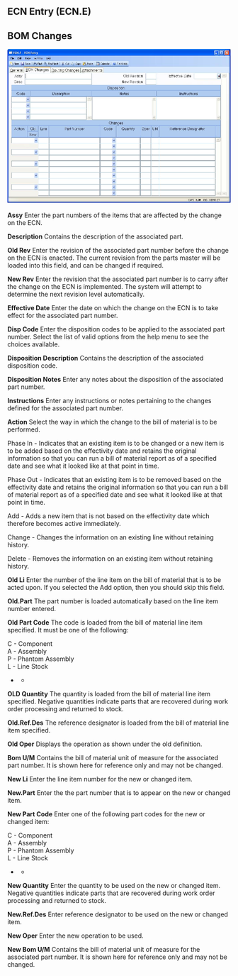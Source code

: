 ##  ECN Entry (ECN.E)

<PageHeader />

##  BOM Changes

![](./ECN-E-2.jpg)

**Assy** Enter the part numbers of the items that are affected by the change
on the ECN.  
  
**Description** Contains the description of the associated part.  
  
**Old Rev** Enter the revision of the associated part number before the change
on the ECN is enacted. The current revision from the parts master will be
loaded into this field, and can be changed if required.  
  
**New Rev** Enter the revision that the associated part number is to carry
after the change on the ECN is implemented. The system will attempt to
determine the next revision level automatically.  
  
**Effective Date** Enter the date on which the change on the ECN is to take
effect for the associated part number.  
  
**Disp Code** Enter the disposition codes to be applied to the associated part
number. Select the list of valid options from the help menu to see the choices
available.  
  
**Disposition Description** Contains the description of the associated
disposition code.  
  
**Disposition Notes** Enter any notes about the disposition of the associated
part number.  
  
**Instructions** Enter any instructions or notes pertaining to the changes
defined for the associated part number.  
  
**Action** Select the way in which the change to the bill of material is to be
performed.  
  
Phase In - Indicates that an existing item is to be changed or a new item is
to be added based on the effectivity date and retains the original information
so that you can run a bill of material report as of a specified date and see
what it looked like at that point in time.  
  
Phase Out - Indicates that an existing item is to be removed based on the
effectivity date and retains the original information so that you can run a
bill of material report as of a specified date and see what it looked like at
that point in time.  
  
Add - Adds a new item that is not based on the effectivity date which
therefore becomes active immediately.  
  
Change - Changes the information on an existing line without retaining
history.  
  
Delete - Removes the information on an existing item without retaining
history.  
  
**Old Li** Enter the number of the line item on the bill of material that is
to be acted upon. If you selected the Add option, then you should skip this
field.  
  
**Old.Part** The part number is loaded automatically based on the line item
number entered.  
  
**Old Part Code** The code is loaded from the bill of material line item
specified. It must be one of the following:  
  
C - Component  
A - Assembly  
P - Phantom Assembly  
L - Line Stock  
* -   
  
**OLD Quantity** The quantity is loaded from the bill of material line item
specified. Negative quantities indicate parts that are recovered during work
order processing and returned to stock.  
  
**Old.Ref.Des** The reference designator is loaded from the bill of material
line item specified.  
  
**Old Oper** Displays the operation as shown under the old definition.  
  
**Bom U/M** Contains the bill of material unit of measure for the associated
part number. It is shown here for reference only and may not be changed.  
  
**New Li** Enter the line item number for the new or changed item.  
  
**New.Part** Enter the the part number that is to appear on the new or changed
item.  
  
**New Part Code** Enter one of the following part codes for the new or changed
item:  
  
C - Component  
A - Assembly  
P - Phantom Assembly  
L - Line Stock  
* -   
  
**New Quantity** Enter the quantity to be used on the new or changed item.
Negative quantities indicate parts that are recovered during work order
processing and returned to stock.  
  
**New.Ref.Des** Enter reference designator to be used on the new or changed
item.  
  
**New Oper** Enter the new operation to be used.  
  
**New Bom U/M** Contains the bill of material unit of measure for the
associated part number. It is shown here for reference only and may not be
changed.  
  
  
<badge text= "Version 8.10.57" vertical="middle" />

<PageFooter />